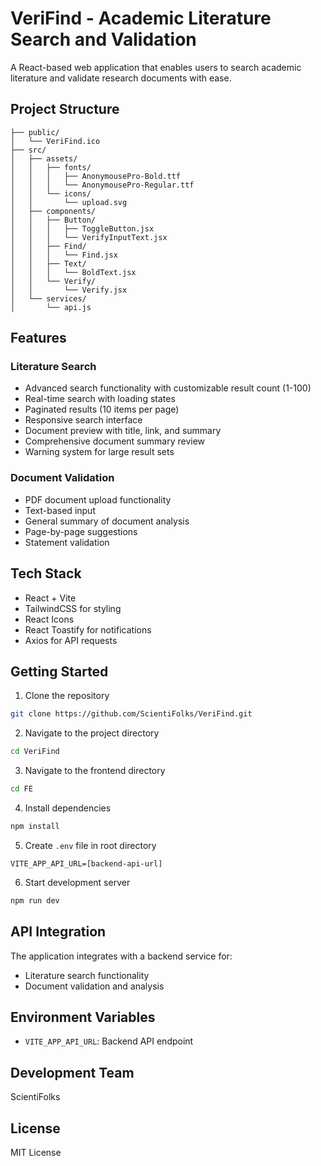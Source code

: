 # VeriFind - Academic Literature Search and Validation

A React-based web application that enables users to search academic literature and validate research documents with ease.

## Project Structure
```
├── public/
│   └── VeriFind.ico
├── src/
│   ├── assets/
│   │   ├── fonts/
│   │   │   ├── AnonymousePro-Bold.ttf
│   │   │   └── AnonymousePro-Regular.ttf
│   │   └── icons/
│   │       └── upload.svg
│   ├── components/
│   │   ├── Button/
│   │   │   ├── ToggleButton.jsx
│   │   │   └── VerifyInputText.jsx
│   │   ├── Find/
│   │   │   └── Find.jsx
│   │   ├── Text/
│   │   │   └── BoldText.jsx
│   │   └── Verify/
│   │       └── Verify.jsx
│   └── services/
│       └── api.js
```

## Features

### Literature Search
- Advanced search functionality with customizable result count (1-100)
- Real-time search with loading states
- Paginated results (10 items per page)
- Responsive search interface
- Document preview with title, link, and summary
- Comprehensive document summary review
- Warning system for large result sets

### Document Validation
- PDF document upload functionality
- Text-based input
- General summary of document analysis
- Page-by-page suggestions
- Statement validation

## Tech Stack
- React + Vite
- TailwindCSS for styling
- React Icons
- React Toastify for notifications
- Axios for API requests

## Getting Started

1. Clone the repository
```bash
git clone https://github.com/ScientiFolks/VeriFind.git
```

2. Navigate to the project directory
```bash
cd VeriFind
```

3. Navigate to the frontend directory
```bash
cd FE
```

4. Install dependencies
```bash
npm install
```

5. Create `.env` file in root directory
```
VITE_APP_API_URL=[backend-api-url]
```

6. Start development server
```bash
npm run dev
```

## API Integration
The application integrates with a backend service for:
- Literature search functionality
- Document validation and analysis

## Environment Variables
- `VITE_APP_API_URL`: Backend API endpoint

## Development Team
ScientiFolks

## License
MIT License
